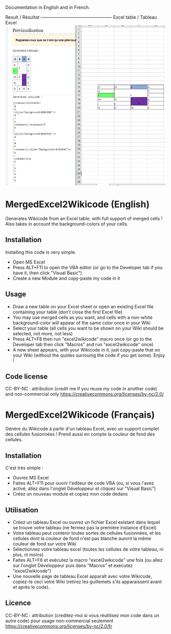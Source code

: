 Documentation in English and in French.

Result / Résultat  ————————————————  Excel table / Tableau Excel
![image](https://github.com/Hugoland/MergedExcel2Wikicode/blob/main/excel2wikic.PNG)

# MergedExcel2Wikicode (English)
Generates Wikicode from an Excel table, with full support of merged cells !
Also takes in account the background-colors of your cells.

## Installation
Installing this code is very simple.
* Open MS Excel
* Press ALT+F11 to open the VBA editor (or go to the Developer tab if you have it, then click "Visual Basic")
* Create a new Module and copy-paste my code in it

## Usage
* Draw a new table on your Excel sheet or open an existing Excel file containing your table (don't close the first Excel file)
* You may use merged cells as you want, and cells with a non-white background-color will appear of the same color once in your Wiki
* Select your table (all cells you want to be shown on your Wiki should be selected, not more, not less)
* Press ALT+F8 then run "excel2wikicode" macro once (or go to the Developer tab then click "Macros" and run "excel2wikicode" once)
* A new sheet appears, with your Wikicode in it, just copy-paste that on your Wiki (without the quotes surrounig the code if you get some). Enjoy !

## Code license
CC-BY-NC : attribution (credit me if you reuse my code in another code) and non-commercial only
https://creativecommons.org/licenses/by-nc/2.0/


# MergedExcel2Wikicode (Français)
Génère du Wikicode à partir d'un tableau Excel, avec un support complet des cellules fusionnées !
Prend aussi en compte la couleur de fond des cellules.

## Installation
C'est très simple :
* Ouvrez MS Excel
* Faites ALT+F11 pour ouvrir l'éditeur de code VBA (ou, si vous l'avez activé, allez dans l'onglet Développeur et cliquez sur "Visual Basic")
* Créez un nouveau module et copiez mon code dedans

## Utilisation
* Créez un tableau Excel ou ouvrez un fichier Excel existant dans lequel se trouve votre tableau (ne fermez pas la première instance d'Excel)
* Votre tableau peut contenir toutes sortes de cellules fusionnées, et les cellules dont la couleur de fond n'est pas blanche auront la même couleur de fond sur votre Wiki
* Sélectionnez votre tableau excel (toutes les cellules de votre tableau, ni plus, ni moins)
* Faites ALT+F8 et exécutez la macro "excel2wikicode" une fois (ou allez sur l'onglet Développeur puis dans "Macros" et exécutez "excel2wikicode")
* Une nouvelle page de tableau Excel apparaît avec votre Wikicode, copiez-le ceci votre Wiki (retirez les guillemets s'ils apparaissent avant et après le code).

## Licence
CC-BY-NC : attribution (creditez-moi si vous réutilisez mon code dans un autre code) pour usage non-commercial seulement
https://creativecommons.org/licenses/by-nc/2.0/fr
